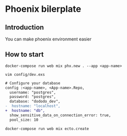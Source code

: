 # Phoenix bilerplate

## Introduction
You can make phoenix environment easier

## How to start
```
docker-compose run web mix phx.new . --app <app-name>
```
```
vim config/dev.exs
```
```diff
# Configure your database
config :<app-name>, <App-name>.Repo,
  username: "postgres",
  password: "postgres",
  database: "dododo_dev",
-  hostname: "localhost",
+  hostname: "db",
  show_sensitive_data_on_connection_error: true,
  pool_size: 10
```
```
docker-compose run web mix ecto.create
```

